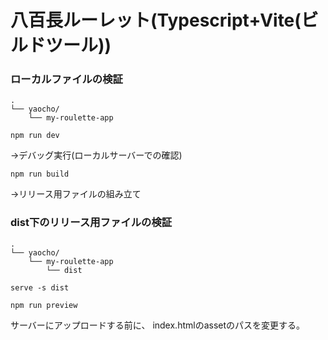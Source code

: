 # 八百長ルーレット(Typescript+Vite(ビルドツール))

### ローカルファイルの検証
```
.
└── yaocho/
    └── my-roulette-app
```

```
npm run dev
```
→デバッグ実行(ローカルサーバーでの確認)

```
npm run build
```
→リリース用ファイルの組み立て

### dist下のリリース用ファイルの検証
```
.
└── yaocho/
    └── my-roulette-app
        └── dist
```

```
serve -s dist
```

```
npm run preview
```

サーバーにアップロードする前に、
index.htmlのassetのパスを変更する。

